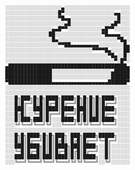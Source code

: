 ░░░░░░░░░░░░░░░░░░▄░░░░░░░░░░░░░░░░░░░░░
░░░░░░░░░░░░░░░░░█▀░░░░░░░░░░░░░░░░▄▄░░░
░░░░░░░░░░░░░░░░░▀█▄▄░░░░░░░░░░░░░░░█░░░
░░░░░░░░░░░░░░░░░░░▄█░░░░░░░░░░░░░▄█▀░░░
░░░░░░░░░░░░░░░▄▄█▀▀░░░░░░░░░░░▄█▀▀░░░░░
░░░░░░░░░░░░░░██░░░░░░░░░░░░░░░▀█▄▄▄▄░░░
░░░░░░░░░░░░░░░█▄░░░░░░░░░░░░░░░░░░░▀█▄░
░░░░░░░░░░░░░░░░░▀▀██▄▄▄▄▄▄▄▄▄░░░░░░░░█▄
░░░░░░░░░░░░░░░░░░░░░░░░░░░░▀▀▀▀█▄░░░░██
░░░░░░░░░░░░░░░░░░░░░░░░░░░░░░░░░▀█▄░░█░
░░░░░░░░░░░░░░░░░░░░░░░░░░░░░░░░░░░▀░█▀░
▄██████████████████████████████████████▄
███████████████░░░░░░░░░░░░░░░░░░░▄█████
███████████████░░░░░░░░░░░░░░░░░░░██████
▀██████████████▄▄▄▄▄▄▄▄▄▄▄▄▄▄▄▄▄▄██████▀
░░░░░░░░░░░░░░░░░░░░░░░░░░░░░░░░░░░░░░░░
░░░░░░░░░░░░░░░░░░░░░░░░░░░░░░░░░░░░░░░░
░░░█╗███╗█╗█╗████╗████╗█╗█╗█╗█╗████╗░░░░
░░░█║█╔═╝█║█║█╔═█║█╔══╝█║█║█║█║█╔══╝░░░░
░░░███║░░███║████║████╗███║█║█║████╗░░░░
░░░█╔█║░░╚═█║█╔══╝█╔══╝█╔█║█║█║█╔══╝░░░░
░░░█║███╗███║█║░░░████╗█║█║███║████╗░░░░
░░░╚╝╚══╝╚══╝╚╝░░░╚═══╝╚╝╚╝╚══╝╚═══╝░░░░
░░░░░░░░░░░░░░░░░░░░░░░░░░░░░░░░░░░░░░░░
░░░█╗█╗████╗█╗█╗███╗░███╗████╗█████╗░░░░
░░░█║█║█╔══╝█║█║█╔█║░█╔█║█╔══╝╚═█╔═╝░░░░
░░░███║████╗█║█║████╗███║████╗░░█║░░░░░░
░░░╚═█║█╔═█║█║█║█╔═█║█╔█║█╔══╝░░█║░░░░░░
░░░███║████║███║████║█║█║████╗░░█║░░░░░░
░░░╚══╝╚═══╝╚══╝╚═══╝╚╝╚╝╚═══╝░░╚╝░░░░░░
